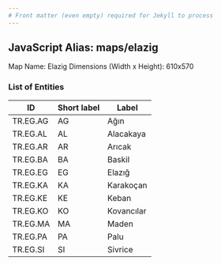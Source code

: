 ```yaml
---
# Front matter (even empty) required for Jekyll to process
---
```


## JavaScript Alias: maps/elazig

Map Name: Elazig
Dimensions (Width x Height): 610x570





### List of Entities

ID | Short label | Label
---|---|---|
TR.EG.AG | AG | Ağın
TR.EG.AL | AL | Alacakaya
TR.EG.AR | AR | Arıcak
TR.EG.BA | BA | Baskil		
TR.EG.EG | EG | Elazığ
TR.EG.KA | KA | Karakoçan
TR.EG.KE | KE | Keban
TR.EG.KO | KO | Kovancılar		
TR.EG.MA | MA | Maden
TR.EG.PA | PA | Palu
TR.EG.SI | SI | Sivrice				